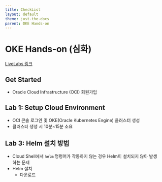```yaml
---
title: CheckList
layout: default
theme: just-the-docs
parent: OKE Hands-on
---
```


# OKE Hands-on (심화)

[LiveLabs 링크](https://apexapps.oracle.com/pls/apex/r/dbpm/livelabs/run-workshop?p210_wid=3206&p210_wec=&session=4354810289205)

## Get Started
- Oracle Cloud Infrastructure (OCI) 회원가입

## Lab 1: Setup Cloud Environment
- OCI 콘솔 로그인 및 OKE(Oracle Kubernetes Engine) 클러스터 생성
- 클러스터 생성 시 10분~15분 소요

## Lab 3: Helm 설치 방법
- Cloud Shell에서 `helm` 명령어가 작동하지 않는 경우 Helm이 설치되지 않아 발생하는 문제
- Helm 설치
    - 다운로드